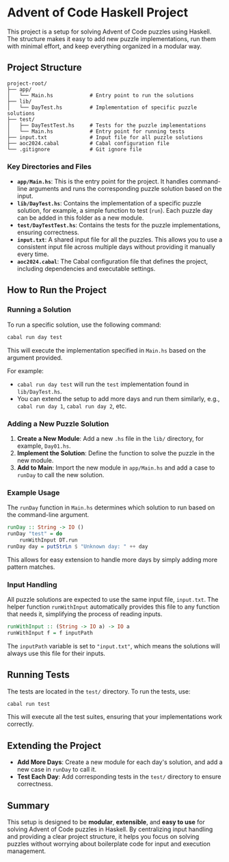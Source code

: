 # Advent of Code Haskell Project

This project is a setup for solving Advent of Code puzzles using Haskell. The structure makes it easy to add new puzzle implementations, run them with minimal effort, and keep everything organized in a modular way.

## Project Structure

```
project-root/
├── app/
│   └── Main.hs            # Entry point to run the solutions
├── lib/
│   └── DayTest.hs         # Implementation of specific puzzle solutions
├── test/
│   ├── DayTestTest.hs     # Tests for the puzzle implementations
│   └── Main.hs            # Entry point for running tests
├── input.txt              # Input file for all puzzle solutions
├── aoc2024.cabal          # Cabal configuration file
└── .gitignore             # Git ignore file
```

### Key Directories and Files

- **`app/Main.hs`**: This is the entry point for the project. It handles command-line arguments and runs the corresponding puzzle solution based on the input.
- **`lib/DayTest.hs`**: Contains the implementation of a specific puzzle solution, for example, a simple function to test (`run`). Each puzzle day can be added in this folder as a new module.
- **`test/DayTestTest.hs`**: Contains the tests for the puzzle implementations, ensuring correctness.
- **`input.txt`**: A shared input file for all the puzzles. This allows you to use a consistent input file across multiple days without providing it manually every time.
- **`aoc2024.cabal`**: The Cabal configuration file that defines the project, including dependencies and executable settings.

## How to Run the Project

### Running a Solution
To run a specific solution, use the following command:
```bash
cabal run day test
```
This will execute the implementation specified in `Main.hs` based on the argument provided.

For example:
- `cabal run day test` will run the `test` implementation found in `lib/DayTest.hs`.
- You can extend the setup to add more days and run them similarly, e.g., `cabal run day 1`, `cabal run day 2`, etc.

### Adding a New Puzzle Solution
1. **Create a New Module**: Add a new `.hs` file in the `lib/` directory, for example, `Day01.hs`.
2. **Implement the Solution**: Define the function to solve the puzzle in the new module.
3. **Add to Main**: Import the new module in `app/Main.hs` and add a case to `runDay` to call the new solution.

### Example Usage
The `runDay` function in `Main.hs` determines which solution to run based on the command-line argument.
```haskell
runDay :: String -> IO ()
runDay "test" = do
    runWithInput DT.run
runDay day = putStrLn $ "Unknown day: " ++ day
```
This allows for easy extension to handle more days by simply adding more pattern matches.

### Input Handling
All puzzle solutions are expected to use the same input file, `input.txt`. The helper function `runWithInput` automatically provides this file to any function that needs it, simplifying the process of reading inputs.

```haskell
runWithInput :: (String -> IO a) -> IO a
runWithInput f = f inputPath
```
The `inputPath` variable is set to `"input.txt"`, which means the solutions will always use this file for their inputs.

## Running Tests
The tests are located in the `test/` directory. To run the tests, use:
```bash
cabal run test
```
This will execute all the test suites, ensuring that your implementations work correctly.

## Extending the Project
- **Add More Days**: Create a new module for each day's solution, and add a new case in `runDay` to call it.
- **Test Each Day**: Add corresponding tests in the `test/` directory to ensure correctness.

## Summary
This setup is designed to be **modular**, **extensible**, and **easy to use** for solving Advent of Code puzzles in Haskell. By centralizing input handling and providing a clear project structure, it helps you focus on solving puzzles without worrying about boilerplate code for input and execution management.
